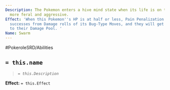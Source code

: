 ```yaml
---
Description: The Pokemon enters a hive mind state when its life is on the line, becoming
  more feral and aggressive.
Effect: 'When this Pokemon''s HP is at half or less, Pain Penalization will not reduce
  successes from Damage rolls of its Bug-Type Moves, and they will get 1 extra die
  to their Damage Pool. '
Name: Swarm
---
```


#PokeroleSRD/Abilities

## `= this.name`

> *`= this.Description`*

**Effect:** `= this.Effect`